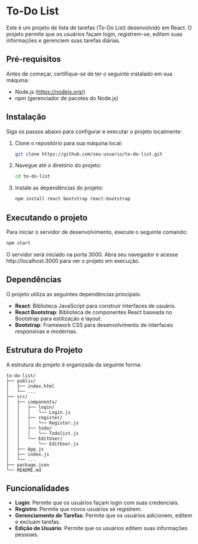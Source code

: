 # To-Do List

Este é um projeto de lista de tarefas (To-Do List) desenvolvido em React. O projeto permite que os usuários façam login, registrem-se, editem suas informações e gerenciem suas tarefas diárias.

## Pré-requisitos

Antes de começar, certifique-se de ter o seguinte instalado em sua máquina:

- Node.js (https://nodejs.org/)
- npm (gerenciador de pacotes do Node.js)

## Instalação

Siga os passos abaixo para configurar e executar o projeto localmente:

1. Clone o repositório para sua máquina local:
   ```bash
   git clone https://github.com/seu-usuario/to-do-list.git
   ```


2. Navegue até o diretório do projeto:
   ```bash
   cd to-do-list
   ```

3. Instale as dependências do projeto:
   ```bash
   npm install react bootstrap react-bootstrap
   ```

## Executando o projeto

Para iniciar o servidor de desenvolvimento, execute o seguinte comando:

```bash
npm start
```

O servidor será iniciado na porta 3000. Abra seu navegador e acesse http://localhost:3000 para ver o projeto em execução.

## Dependências
O projeto utiliza as seguintes dependências principais:

- **React**: Biblioteca JavaScript para construir interfaces de usuário.
- **React Bootstrap**: Biblioteca de componentes React baseada no Bootstrap para estilização e layout.
- **Bootstrap**: Framework CSS para desenvolvimento de interfaces responsivas e modernas.

## Estrutura do Projeto
A estrutura do projeto é organizada da seguinte forma:
```
to-do-list/
├── public/
│   ├── index.html
│   └── ...
├── src/
│   ├── components/
│   │   ├── login/
│   │   │   └── Login.js
│   │   ├── register/
│   │   │   └── Register.js
│   │   ├── todo/
│   │   │   └── Todolist.js
│   │   └── EditUser/
│   │       └── EditUser.js
│   ├── App.js
│   ├── index.js
│   └── ...
├── package.json
└── README.md
```

## Funcionalidades
- **Login**: Permite que os usuários façam login com suas credenciais.
- **Registro**: Permite que novos usuários se registrem.
- **Gerenciamento de Tarefas**: Permite que os usuários adicionem, editem e excluam tarefas.
- **Edição de Usuário**: Permite que os usuários editem suas informações pessoais.

